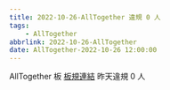 ```yaml
---
title: 2022-10-26-AllTogether 違規 0 人
tags:
    - AllTogether
abbrlink: 2022-10-26-AllTogether
date: AllTogether-2022-10-26 12:00:00
---
```

AllTogether 板 [板規連結](https://www.ptt.cc/bbs/AllTogether/M.1643211430.A.5FB.html)
昨天違規 0 人
